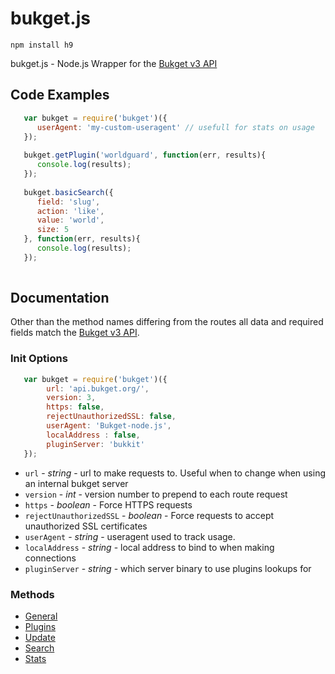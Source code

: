bukget.js
=========

    npm install h9



bukget.js - Node.js Wrapper for the [Bukget v3 API](http://bukget.org/documentation)


Code Examples
-------------
```javascript
   var bukget = require('bukget')({
      userAgent: 'my-custom-useragent' // usefull for stats on usage
   });
   
   bukget.getPlugin('worldguard', function(err, results){
      console.log(results);
   });
   
   bukget.basicSearch({
      field: 'slug',
      action: 'like',
      value: 'world',
      size: 5
   }, function(err, results){
      console.log(results);
   });
   
```

Documentation
--------------------

Other than the method names differing from the routes all data and required fields match the [Bukget v3 API](http://bukget.org/documentation).

### Init Options
```javascript
   var bukget = require('bukget')({
        url: 'api.bukget.org/',
	    version: 3,
	    https: false,
	    rejectUnauthorizedSSL: false,
	    userAgent: 'Bukget-node.js',
	    localAddress : false,
	    pluginServer: 'bukkit'
   });
```

* `url` - *string* - url to make requests to. Useful when to change when using an internal bukget server
* `version` - *int* - version number to prepend to each route request
* `https` - *boolean* - Force HTTPS requests
* `rejectUnauthorizedSSL` - *boolean* - Force requests to accept unauthorized SSL certificates
* `userAgent` - *string* - useragent used to track usage.
* `localAddress` - *string* - local address to bind to when making connections
* `pluginServer` - *string* - which server binary to use plugins lookups for


### Methods

* [General](https://github.com/nodecraft/bukget.js/wiki/General/)
* [Plugins](https://github.com/nodecraft/bukget.js/wiki/Plugins)
* [Update](https://github.com/nodecraft/bukget.js/wiki/Update)
* [Search](https://github.com/nodecraft/bukget.js/wiki/Search)
* [Stats](https://github.com/nodecraft/bukget.js/wiki/Stats)
